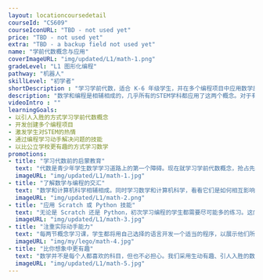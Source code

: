 ```yaml
---
layout: locationcoursedetail
courseId: "CS609"
courseIconURL: "TBD - not used yet"
price: "TBD - not used yet"
extra: "TBD - a backup field not used yet"
name: "学前代数概念与应用"
coverImageURL: "img/updated/L1/math-1.png"
gradeLevel: "L1 图形化编程"
pathway: "机器人"
skillLevel: "初学者"
shortDescription : "学习学前代数，适合 K-6 年级学生，并在多个编程项目中应用数学原理。"
description: "数学和编程是相辅相成的，几乎所有的STEM学科都应用了这两个概念。对于有志于未来从事STEM职业的孩子来说，了解数学和计算机科学如何相互影响至关重要。在本课程中，K-6 年级的学生将使用学前代数学习材料为自己做好准备，并创建程序来演示他们所学到的概念。"
videoIntro : ""
learningGoals:
- 以引人入胜的方式学习学前代数概念
- 开发创建多个编程项目
- 激发学生对STEM的热情
- 通过编程学习动手解决问题的技能
- 以比公立学校更有趣的方式学习数学
promotions:
- title: "学习代数前的启蒙教育"
  text: "代数是青少年学生数学学习道路上的第一个障碍。现在就学习学前代数概念，抢占先机"
  imageURL: "img/updated/L1/math-1.jpg"
- title: "了解数学与编程的交汇"
  text: "数学和计算机科学相辅相成。同时学习数学和计算机科学，看看它们是如何相互影响的"
  imageURL: "img/updated/L1/math-2.png"
- title: "应用 Scratch 或 Python 技能"
  text: "无论是 Scratch 还是 Python，初次学习编程的学生都需要尽可能多的练习。这门课为他们提供了现实世界的应用技能。"
  imageURL: "img/updated/L1/math-3.jpg"
- title: "注重实际动手能力"
  text: "每两节概念学习课，学生都将用自己选择的语言开发一个适当的程序，以展示他们所学到的知识。"
  imageURL: "img/my/lego/math-4.jpg"
- title: "比你想象中更有趣"
  text: "数学并不是每个人都喜欢的科目，但也不必担心。我们采用生动有趣、引人入胜的数学教学方法，确保学生可以开始喜欢数学。"
  imageURL: "img/updated/L1/math-5.jpg"
---
```

